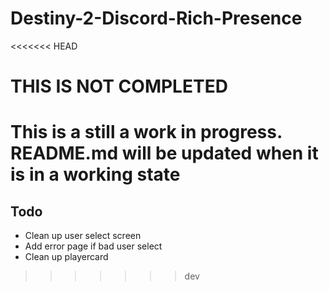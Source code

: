# Destiny-2-Discord-Rich-Presence

<<<<<<< HEAD
# THIS IS NOT COMPLETED
This is a still a work in progress. README.md will be updated when it is in a working state
=======
## Todo
- Clean up user select screen
- Add error page if bad user select
- Clean up playercard
>>>>>>> dev
